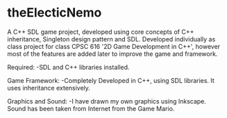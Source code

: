 theElecticNemo
==============

A C++ SDL game project, developed using core concepts of C++ inheritance, Singleton design pattern and SDL. Developed individually as class project for class CPSC 616 '2D Game Development in C++', however most of the features are added later to improve the game and framework. 

Required:
  -SDL and C++ libraries installed.
  
Game Framework:
  -Completely Developed in C++, using SDL libraries. It uses inheritance extensively.
  
Graphics and Sound:
  -I have drawn my own graphics using Inkscape. Sound has been taken from Internet from the Game Mario.

